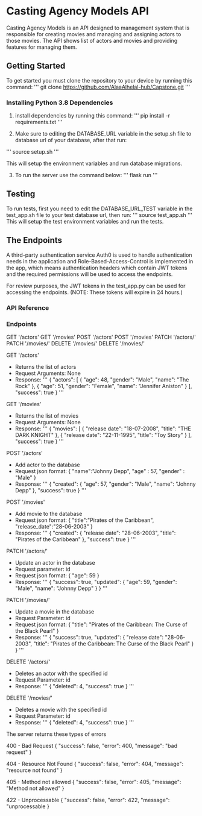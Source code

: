 #  Casting Agency Models API

Casting Agency Models is an API designed to management system that is responsible for creating movies and managing and assigning actors to those movies. The API shows list of actors and movies and providing features for managing them.


## Getting Started

To get started you must clone the repository to your device by running this command:
'''
git clone https://github.com/AlaaAlhelal-hub/Capstone.git
'''

### Installing Python 3.8 Dependencies

1. install dependencies by running this command:
'''
pip install -r requirements.txt
'''

2. Make sure to editing the DATABASE_URL variable in the setup.sh file to database url of your database, after that run:

'''
source setup.sh
'''

This will setup the environment variables and run database migrations.


3. To run the server use the command below:
'''
flask run
'''



## Testing

To run tests, first you need to edit the DATABASE_URL_TEST variable in the test_app.sh file to your test database url, then run:
'''
source test_app.sh
'''
This will setup the test environment variables and run the tests.




## The Endpoints

A third-party authentication service Auth0 is used to handle authentication needs in the application and Role-Based-Access-Control is implemented in the app, which means authentication headers which contain JWT tokens and the required permissions will be used to access the endpoints.

For review purposes, the JWT tokens in the test_app.py can be used for accessing the endpoints. (NOTE: These tokens will expire in 24 hours.)

### API Reference

### Endpoints

GET '/actors'
GET '/movies'
POST '/actors'
POST '/movies'
PATCH '/actors/<id>'
PATCH '/movies/<id>'
DELETE '/movies/<id>'
DELETE '/movies/<id>'



GET '/actors'
- Returns the list of actors
- Request Arguments: None
- Response:
'''
{
    "actors": [
        {
            "age": 48,
            "gender": "Male",
            "name": "The Rock"
        },
        {
            "age": 51,
            "gender": "Female",
            "name": "Jennifer Aniston"
        }
    ],
    "success": true
}
'''

GET '/movies'
- Returns the list of movies
- Request Arguments: None
- Response:
'''
{
    "movies": [
        {
            "release date": "18-07-2008",
            "title": "THE DARK KNIGHT"
        },
        {
            "release date": "22-11-1995",
            "title": "Toy Story"
        }
    ],
    "success": true
}
'''

POST '/actors'
- Add actor to the database
- Request json format:
{
        "name":"Johnny Depp",
        "age" : 57,
        "gender" : "Male"
}
- Response:
'''
{
    "created": {
        "age": 57,
        "gender": "Male",
        "name": "Johnny Depp"
    },
    "success": true
}
'''

POST '/movies'
- Add movie to the database
- Request json format:
{
    "title":"Pirates of the Caribbean",
    "release_date":"28-06-2003"
}
- Response:
'''
{
    "created": {
        "release date": "28-06-2003",
        "title": "Pirates of the Caribbean"
    },
    "success": true
}
'''

PATCH '/actors/<id>'
- Update an actor in the database
- Request parameter: id
- Request json format: {
    "age": 59
  }
- Response:
'''
{
    "success": true,
    "updated": {
        "age": 59,
        "gender": "Male",
        "name": "Johnny Depp"
    }
}
'''

PATCH '/movies/<id>'
- Update a movie in the database
- Request Parameter: id
- Request json format: {
    "title": "Pirates of the Caribbean: The Curse of the Black Pearl"
  }
- Response:
'''
{
    "success": true,
    "updated": {
        "release date": "28-06-2003",
        "title": "Pirates of the Caribbean: The Curse of the Black Pearl"
    }
}
'''

DELETE '/actors/<id>'
- Deletes an actor with the specified id
- Request Parameter: id
- Response:
'''
{
    "deleted": 4,
    "success": true
}
'''

DELETE '/movies/<id>'
- Deletes a movie with the specified id
- Request Parameter: id
- Response:
'''
{
    "deleted": 4,
    "success": true
}
'''


The server returns these types of errors

400 - Bad Request
  {
    "success": false,
    "error": 400,
    "message": "bad request"
  }

404 - Resource Not Found
  {
    "success": false,
    "error": 404,
    "message": "resource not found"
  }

405 - Method not allowed
  {
    "success": false,
    "error": 405,
    "message": "Method not allowed"
  }

422 - Unprocessable
  {
    "success": false,
    "error": 422,
    "message": "unprocessable
  }
